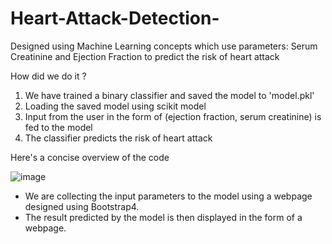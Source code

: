 # Heart-Attack-Detection-
Designed using Machine Learning concepts which use parameters: Serum Creatinine and Ejection Fraction to predict the risk of heart attack


How did we do it ?

1. We have trained a binary classifier and saved the model to 'model.pkl'
2. Loading the saved model using scikit model
3. Input from the user in the form of (ejection fraction, serum creatinine) is fed to the model
4. The classifier predicts the risk of heart attack


Here's a concise overview of the code

![image](https://user-images.githubusercontent.com/70504997/219970939-ea13fff1-5c18-4249-9c8e-3edc2cadfec0.png)



- We are collecting the input parameters to the model using a webpage designed using Bootstrap4.
- The result predicted by the model is then displayed in the form of a webpage.

